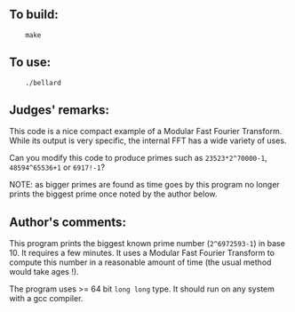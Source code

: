 ## To build:

``` <!---sh-->
    make
```


## To use:

``` <!---sh-->
    ./bellard
```


## Judges' remarks:

This code is a nice compact example of a Modular Fast Fourier Transform.  While
its output is very specific, the internal FFT has a wide variety of uses.

Can you modify this code to produce primes such as `23523*2^70000-1`,
`48594^65536+1` or `6917!-1`?

NOTE: as bigger primes are found as time goes by this program no longer prints
the biggest prime once noted by the author below.


## Author's comments:

This program prints the biggest known prime number (`2^6972593-1`)
in base 10. It requires a few minutes. It uses a Modular Fast
Fourier Transform to compute this number in a reasonable amount
of time (the usual method would take ages !).

The program uses >= 64 bit `long long` type. It should run on any
system with a gcc compiler.


<!--

    Copyright © 1984-2024 by Landon Curt Noll. All Rights Reserved.

    You are free to share and adapt this file under the terms of this license:

        Creative Commons Attribution-ShareAlike 4.0 International (CC BY-SA 4.0)

    For more information, see:

        https://creativecommons.org/licenses/by-sa/4.0/

-->
